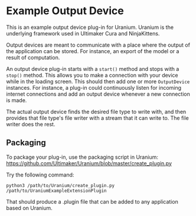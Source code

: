 Example Output Device
=====================

This is an example output device plug-in for Uranium. Uranium is the underlying framework used in Ultimaker Cura and NinjaKittens.

Output devices are meant to communicate with a place where the output of the application can be stored. For instance, an export of the model or a result of computation.

An output device plug-in starts with a `start()` method and stops with a `stop()` method. This allows you to make a connection with your device while in the loading screen. This should then add one or more `OutputDevice` instances. For instance, a plug-in could continuously listen for incoming internet connections and add an output device whenever a new connection is made.

The actual output device finds the desired file type to write with, and then provides that file type's file writer with a stream that it can write to. The file writer does the rest.

Packaging
---------

To package your plug-in, use the packaging script in Uranium: https://github.com/Ultimaker/Uranium/blob/master/create_plugin.py

Try the following command:

    python3 /path/to/Uranium/create_plugin.py /path/to/UraniumExampleExtensionPlugin

That should produce a .plugin file that can be added to any application based on Uranium.